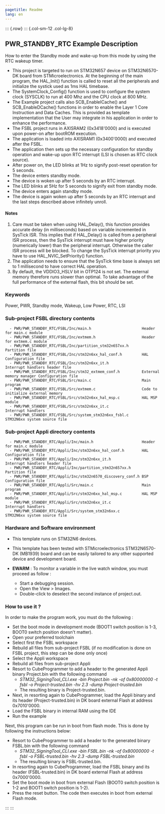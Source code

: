 ```yaml
---
pagetitle: Readme
lang: en
---
```

::: {.row}
::: {.col-sm-12 .col-lg-8}


## <b>PWR_STANDBY_RTC Example Description</b>

How to enter the Standby mode and wake-up from this mode by using the RTC wakeup timer.


- This project is targeted to run on STM32N657 device on STM32N6570-DK board from STMicroelectronics.
At the beginning of the main program, the HAL_Init() function is called to reset
all the peripherals and initialize the systick used as 1ms HAL timebase.
- The SystemClock_Config() function is used to configure the system clock (SYSCLK)
to run at 400 Mhz and the CPU clock at 800 MHz.
- The Example project calls also SCB_EnableICache() and SCB_EnableDCache() functions in order to enable
the Layer 1 Core Instruction and Data Caches. This is provided as template implementation that the User may
integrate in his application in order to enhance the performance.
- The FSBL project runs in AXISRAM2 (0x3418'0000) and is executed upon power-on after bootROM execution.
- The application is loaded into AXISRAM1 (0x3400'0000) and executed after the FSBL.
- The application then sets up the necessary configuration for standby operation and wake-up upon RTC interrupt (LSI is chosen as RTC clock source).
- After power on, the LED blinks at 1Hz to signify post-reset operation for 5 seconds.
- The device enters standby mode.
- The device is woken up after 5 seconds by an RTC interrupt.
- The LED blinks at 5Hz for 5 seconds to signify exit from standby mode.
- The device enters again standby mode.
- The device is again woken up after 5 seconds by an RTC interrupt and the last steps described above infinitely unroll. 

#### <b>Notes</b>

 1. Care must be taken when using HAL_Delay(), this function provides accurate delay (in milliseconds)
    based on variable incremented in SysTick ISR. This implies that if HAL_Delay() is called from
    a peripheral ISR process, then the SysTick interrupt must have higher priority (numerically lower)
    than the peripheral interrupt. Otherwise the caller ISR process will be blocked.
    To change the SysTick interrupt priority you have to use HAL_NVIC_SetPriority() function.
 2. The application needs to ensure that the SysTick time base is always set to 1 millisecond
    to have correct HAL operation.
 3. By default, the VDDIO3_HSLV bit in OTP124 is not set. The external memory therefore runs slower than optimal.
     To take advantage of the full performance of the external flash, this bit should be set.


### <b>Keywords</b>

Power, PWR, Standby mode, Wakeup, Low Power, RTC, LSI


### <b>Sub-project FSBL directory contents</b>

      - PWR/PWR_STANDBY_RTC/FSBL/Inc/main.h                       Header for main.c module
      - PWR/PWR_STANDBY_RTC/FSBL/Inc/extmem.h                     Header for extmem.c module
      - PWR/PWR_STANDBY_RTC/FSBL/Inc/partition_stm32n657xx.h      Partition file
      - PWR/PWR_STANDBY_RTC/FSBL/Inc/stm32n6xx_hal_conf.h         HAL Configuration file
      - PWR/PWR_STANDBY_RTC/FSBL/Inc/stm32n6xx_it.h               Interrupt handlers header file
      - PWR/PWR_STANDBY_RTC/FSBL/Inc/stm32_extmem_conf.h          External memory manager Configuration file
      - PWR/PWR_STANDBY_RTC/FSBL/Src/main.c                       Main program
      - PWR/PWR_STANDBY_RTC/FSBL/Src/extmem.c                     Code to initialize external memory
      - PWR/PWR_STANDBY_RTC/FSBL/Src/stm32n6xx_hal_msp.c          HAL MSP module
      - PWR/PWR_STANDBY_RTC/FSBL/Src/stm32n6xx_it.c               Interrupt handlers
      - PWR/PWR_STANDBY_RTC/FSBL/Src/system_stm32n6xx_fsbl.c      STM32N6xx system source file

### <b>Sub-project Appli directory contents</b>

      - PWR/PWR_STANDBY_RTC/Appli/Inc/main.h                      Header for main.c module
      - PWR/PWR_STANDBY_RTC/Appli/Inc/stm32n6xx_hal_conf.h        HAL Configuration file
      - PWR/PWR_STANDBY_RTC/Appli/Inc/stm32n6xx_it.h              Interrupt handlers header file
      - PWR/PWR_STANDBY_RTC/Appli/Inc/partition_stm32n657xx.h     Partition file
      - PWR/PWR_STANDBY_RTC/Appli/Inc/stm32n6570_discovery_conf.h BSP Configuration file 
      - PWR/PWR_STANDBY_RTC/Appli/Src/main.c                      Main program
      - PWR/PWR_STANDBY_RTC/Appli/Src/stm32n6xx_hal_msp.c         HAL MSP module
      - PWR/PWR_STANDBY_RTC/Appli/Src/stm32n6xx_it.c              Interrupt handlers
      - PWR/PWR_STANDBY_RTC/Appli/Src/system_stm32n6xx.c          STM32N6xx system source file

### <b>Hardware and Software environment</b>

  - This template runs on STM32N6 devices.

  - This template has been tested with STMicroelectronics STM32N6570-DK (MB1939)
    board and can be easily tailored to any other supported device
    and development board.


  - **EWARM** : To monitor a variable in the live watch window, you must proceed as follow :
    - Start a debugging session.
    - Open the View > Images.
    - Double-click to deselect the second instance of project.out. 

### <b>How to use it ?</b>

In order to make the program work, you must do the following :

 - Set the boot mode in development mode (BOOT1 switch position is 1-3, BOOT0 switch position doesn't matter).
 - Open your preferred toolchain
 - Select first the FSBL workspace
 - Rebuild all files from sub-project FSBL (if no modification is done on FSBL project, this step can be done only once)
 - Select the Appli workspace
 - Rebuild all files from sub-project Appli
 - Resort to CubeProgrammer to add a header to the generated Appli binary Project.bin with the following command
   - *STM32_SigningTool_CLI.exe -bin Project.bin -nk -of 0x80000000 -t fsbl -o Project-trusted.bin -hv 2.3 -dump Project-trusted.bin*
   - The resulting binary is Project-trusted.bin.
 - Next, in resorting again to CubeProgrammer, load the Appli binary and its header (Project-trusted.bin) in DK board external Flash at address 0x7010'0000.
 - Load the FSBL binary in internal RAM using the IDE
 - Run the example

 Next, this program can be run in boot from flash mode. This is done by following the instructions below:

 - Resort to CubeProgrammer to add a header to the generated binary FSBL.bin with the following command
   - *STM32_SigningTool_CLI.exe -bin FSBL.bin -nk -of 0x80000000 -t fsbl -o FSBL-trusted.bin -hv 2.3 -dump FSBL-trusted.bin*
   - The resulting binary is FSBL-trusted.bin. 
 - In resorting again to CubeProgrammer, load the FSBL binary and its header (FSBL-trusted.bin) in DK board external Flash at address 0x7000'0000.
 - Set the boot mode in boot from external Flash (BOOT0 switch position is 1-2 and BOOT1 switch position is 1-2).
 - Press the reset button. The code then executes in boot from external Flash mode.

:::
:::


